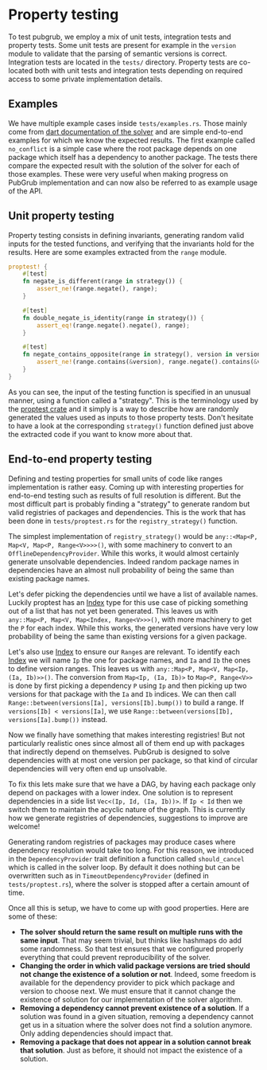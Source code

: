 # Property testing

To test pubgrub, we employ a mix of unit tests, integration tests and property
tests. Some unit tests are present for example in the `version` module to
validate that the parsing of semantic versions is correct. Integration tests are
located in the `tests/` directory. Property tests are co-located both with unit
tests and integration tests depending on required access to some private
implementation details.

## Examples

We have multiple example cases inside `tests/examples.rs`. Those mainly come
from [dart documentation of the solver][dart-solver] and are simple end-to-end
examples for which we know the expected results. The first example called
`no_conflict` is a simple case where the root package depends on one package
which itself has a dependency to another package. The tests there compare the
expected result with the solution of the solver for each of those examples.
These were very useful when making progress on PubGrub implementation and can
now also be referred to as example usage of the API.

[dart-solver]: https://github.com/dart-lang/pub/blob/master/doc/solver.md

## Unit property testing

Property testing consists in defining invariants, generating random valid inputs
for the tested functions, and verifying that the invariants hold for the
results. Here are some examples extracted from the `range` module.

```rust
proptest! {
    #[test]
    fn negate_is_different(range in strategy()) {
        assert_ne!(range.negate(), range);
    }

    #[test]
    fn double_negate_is_identity(range in strategy()) {
        assert_eq!(range.negate().negate(), range);
    }

    #[test]
    fn negate_contains_opposite(range in strategy(), version in version_strat()) {
        assert_ne!(range.contains(&version), range.negate().contains(&version));
    }
}
```

As you can see, the input of the testing function is specified in an unusual
manner, using a function called a "strategy". This is the terminology used by
the [proptest crate][proptest] and it simply is a way to describe how are
randomly generated the values used as inputs to those property tests. Don't
hesitate to have a look at the corresponding `strategy()` function defined just
above the extracted code if you want to know more about that.

[proptest]:
  https://altsysrq.github.io/rustdoc/proptest/latest/proptest/index.html

## End-to-end property testing

Defining and testing properties for small units of code like ranges
implementation is rather easy. Coming up with interesting properties for
end-to-end testing such as results of full resolution is different. But the most
difficult part is probably finding a "strategy" to generate random but valid
registries of packages and dependencies. This is the work that has been done in
`tests/proptest.rs` for the `registry_strategy()` function.

The simplest implementation of `registry_strategy()` would be
`any::<Map<P, Map<V, Map<P, Range<V>>>>()`, with some machinery to convert to an
`OfflineDependencyProvider`. While this works, it would almost certainly
generate unsolvable dependencies. Indeed random package names in dependencies
have an almost null probability of being the same than existing package names.

Let's defer picking the dependencies until we have a list of available names.
Luckily proptest has an [Index] type for this use case of picking something out
of a list that has not yet been generated. This leaves us with
`any::Map<P, Map<V, Map<Index, Range<V>>>()`, with more machinery to get the `P`
for each index. While this works, the generated versions have very low
probability of being the same than existing versions for a given package.

[Index]: https://docs.rs/proptest/0.10/proptest/sample/struct.Index.html

Let's also use [Index] to ensure our `Range`s are relevant. To identify each
[Index] we will name `Ip` the one for package names, and `Ia` and `Ib` the ones
to define version ranges. This leaves us with
`any::Map<P, Map<V, Map<Ip, (Ia, Ib)>>()`. The conversion from
`Map<Ip, (Ia, Ib)>` to `Map<P, Range<V>>` is done by first picking a dependency
`P` using `Ip` and then picking up two versions for that package with the `Ia`
and `Ib` indices. We can then call
`Range::between(versions[Ia], versions[Ib].bump())` to build a range. If
`versions[Ib] < versions[Ia]`, we use
`Range::between(versions[Ib], versions[Ia].bump())` instead.

Now we finally have something that makes interesting registries! But not
particularly realistic ones since almost all of them end up with packages that
indirectly depend on themselves. PubGrub is designed to solve dependencies with
at most one version per package, so that kind of circular dependencies will very
often end up unsolvable.

<!-- One problem solved only to make a new one, -->
<!-- the [pigeonhole principle](https://en.wikipedia.org/wiki/Pigeonhole_principle) strikes again! -->

To fix this lets make sure that we have a DAG, by having each package only
depend on packages with a lower index. One solution is to represent dependencies
in a side list `Vec<(Ip, Id, (Ia, Ib))>`. If `Ip < Id` then we switch them to
maintain the acyclic nature of the graph. This is currently how we generate
registries of dependencies, suggestions to improve are welcome!

Generating random registries of packages may produce cases where dependency
resolution would take too long. For this reason, we introduced in the
`DependencyProvider` trait definition a function called `should_cancel` which is
called in the solver loop. By default it does nothing but can be overwritten
such as in `TimeoutDependencyProvider` (defined in `tests/proptest.rs`), where
the solver is stopped after a certain amount of time.

Once all this is setup, we have to come up with good properties. Here are some
of these:

- **The solver should return the same result on multiple runs with the same
  input**. That may seem trivial, but thinks like hashmaps do add some
  randomness. So that test ensures that we configured properly everything that
  could prevent reproducibility of the solver.
- **Changing the order in which valid package versions are tried should not
  change the existence of a solution or not**. Indeed, some freedom is available
  for the dependency provider to pick which package and version to choose next.
  We must ensure that it cannot change the existence of solution for our
  implementation of the solver algorithm.
- **Removing a dependency cannot prevent existence of a solution**. If a
  solution was found in a given situation, removing a dependency cannot get us
  in a situation where the solver does not find a solution anymore. Only adding
  dependencies should impact that.
- **Removing a package that does not appear in a solution cannot break that
  solution**. Just as before, it should not impact the existence of a solution.
